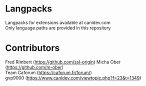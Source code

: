 # Langpacks
Langpacks for extensions available at canidev.com  
Only language paths are provided in this repository

# Contributors
Fred Rimbert (https://github.com/ssl-origin)
Micha Ober (https://github.com/m-ober)  
Team Caforum (https://caforum.fr/forum/)  
gvp9000 (https://www.canidev.com/viewtopic.php?f=23&t=1349)